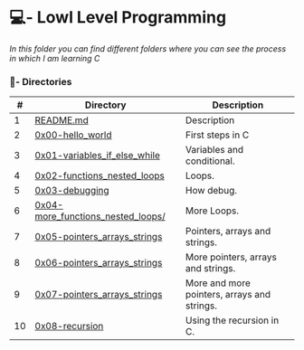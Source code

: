 # 💻- Lowl Level Programming 

_In this folder you can find different folders where you can see the process in which I am learning C_

### :file_folder:- Directories 

#|Directory|Description
---|---|---
1|[README.md](./README.md)| Description
2|[0x00-hello_world](./0x00-hello_world)| First steps in C
3|[0x01-variables_if_else_while](./0x01-variables_if_else_while)| Variables and conditional.
4|[0x02-functions_nested_loops](./0x02-functions_nested_loops)| Loops.
5|[0x03-debugging](./0x03-debugging)| How debug.
6|[0x04-more_functions_nested_loops/ ](./0x04-more_functions_nested_loops/)| More Loops.
7|[0x05-pointers_arrays_strings](./0x05-pointers_arrays_strings)| Pointers, arrays and strings.
8|[0x06-pointers_arrays_strings](./0x06-pointers_arrays_strings)| More pointers, arrays and strings.
9|[0x07-pointers_arrays_strings](./0x07-pointers_arrays_strings)| More and more pointers, arrays and strings.
10|[0x08-recursion](./0x08-recursion)| Using the recursion in C.
